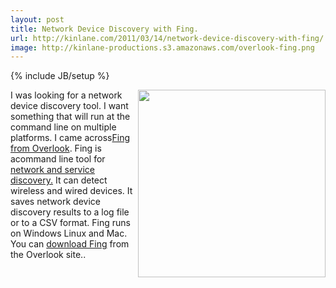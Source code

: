```yaml
---
layout: post
title: Network Device Discovery with Fing.
url: http://kinlane.com/2011/03/14/network-device-discovery-with-fing/
image: http://kinlane-productions.s3.amazonaws.com/overlook-fing.png
---
```

{% include JB/setup %}
<p>
     <img class="c1" src="http://kinlane-productions.s3.amazonaws.com/overlook-fing.png" alt="" width="300" align="right" />I was looking for a network device discovery tool. I want something that will run at the command line on multiple platforms. I came across<a title="Fing" href="http://www.over-look.com/site/">Fing from Overlook</a>. Fing is acommand line tool for <a title="Network and Service Discovery" href="http://www.over-look.com/site/">network and service discovery.</a> It can detect wireless and wired devices. It saves network device discovery results to a log file or to a CSV format. Fing runs on Windows Linux and Mac. You can <a title="Download Fing" href="http://www.over-look.com/site/index.php/download">download Fing</a> from the Overlook site..
</p>